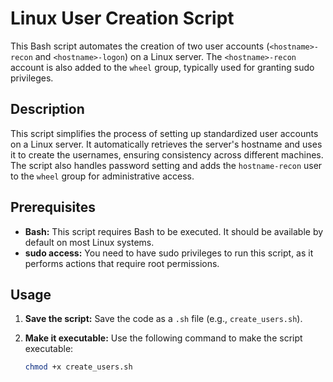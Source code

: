 # Linux User Creation Script

This Bash script automates the creation of two user accounts (`<hostname>-recon` and `<hostname>-logon`) on a Linux server. The `<hostname>-recon` account is also added to the `wheel` group, typically used for granting sudo privileges.

## Description

This script simplifies the process of setting up standardized user accounts on a Linux server. It automatically retrieves the server's hostname and uses it to create the usernames, ensuring consistency across different machines. The script also handles password setting and adds the `hostname-recon` user to the `wheel` group for administrative access.

## Prerequisites

* **Bash:** This script requires Bash to be executed. It should be available by default on most Linux systems.
* **sudo access:** You need to have sudo privileges to run this script, as it performs actions that require root permissions.

## Usage

1. **Save the script:** Save the code as a `.sh` file (e.g., `create_users.sh`).
2. **Make it executable:** Use the following command to make the script executable:

   ```bash
   chmod +x create_users.sh
